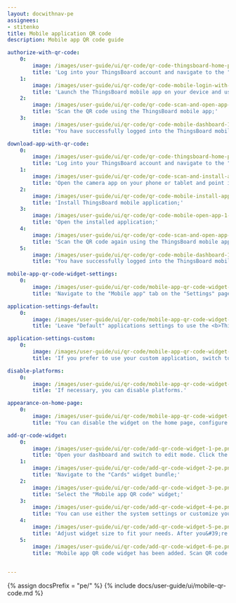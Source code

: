```yaml
---
layout: docwithnav-pe
assignees:
- stitenko
title: Mobile application QR code
description: Mobile app QR code guide

authorize-with-qr-code:
    0:
        image: /images/user-guide/ui/qr-code/qr-code-thingsboard-home-page-1-pe.png
        title: 'Log into your ThingsBoard account and navigate to the "Home" page. You will find the QR code for connecting the mobile app in the bottom right corner;'
    1:
        image: /images/user-guide/ui/qr-code/qr-code-mobile-login-with-qr-1-pe.png
        title: 'Launch the ThingsBoard mobile app on your device and use the QR code scanning feature. Make sure you have the latest version of the app installed;'
    2:
        image: /images/user-guide/ui/qr-code/qr-code-scan-and-open-app-pe.png
        title: 'Scan the QR code using the ThingsBoard mobile app;'
    3:
        image: /images/user-guide/ui/qr-code/qr-code-mobile-dashboard-1-pe.png
        title: 'You have successfully logged into the ThingsBoard mobile app with your account.'

download-app-with-qr-code:
    0:
        image: /images/user-guide/ui/qr-code/qr-code-thingsboard-home-page-1-pe.png
        title: 'Log into your ThingsBoard account and navigate to the "Home" page. You will find the QR code for connecting the mobile app in the bottom right corner;'
    1:
        image: /images/user-guide/ui/qr-code/qr-code-scan-and-install-app-pe.png
        title: 'Open the camera app on your phone or tablet and point it at the QR code. The phone will automatically scan the code and show the link button. Click this button to open the link to download the ThingsBoard mobile app;'
    2:
        image: /images/user-guide/ui/qr-code/qr-code-mobile-install-app-pe.png
        title: 'Install ThingsBoard mobile application;'
    3:
        image: /images/user-guide/ui/qr-code/qr-code-mobile-open-app-1-pe.png
        title: 'Open the installed application;'
    4:
        image: /images/user-guide/ui/qr-code/qr-code-scan-and-open-app-pe.png
        title: 'Scan the QR code again using the ThingsBoard mobile app. You will automatically authorize into the app, without the need to manually enter your credentials;'
    5:
        image: /images/user-guide/ui/qr-code/qr-code-mobile-dashboard-1-pe.png
        title: 'You have successfully logged into the ThingsBoard mobile app with your account.'

mobile-app-qr-code-widget-settings:
    0:
        image: /images/user-guide/ui/qr-code/mobile-app-qr-code-widget-settings-1-pe.png
        title: 'Navigate to the "Mobile app" tab on the "Settings" page and disable "Use system settings" toggle;'

application-settings-default:
    0:
        image: /images/user-guide/ui/qr-code/mobile-app-qr-code-widget-settings-2-pe.png
        title: 'Leave "Default" applications settings to use the <b>ThingsBoard Cloud</b> mobile application.'

application-settings-custom:
    0:
        image: /images/user-guide/ui/qr-code/mobile-app-qr-code-widget-settings-3-pe.png
        title: 'If you prefer to use your custom application, switch to the custom settings and input the necessary application credentials for your Android and iOS apps.'

disable-platforms:
    0:
        image: /images/user-guide/ui/qr-code/mobile-app-qr-code-widget-settings-4-pe.png
        title: 'If necessary, you can disable platforms.'

appearance-on-home-page:
    0:
        image: /images/user-guide/ui/qr-code/mobile-app-qr-code-widget-settings-5-pe.png
        title: 'You can disable the widget on the home page, configure badges (or turn them off altogether), and update the QR code label.'

add-qr-code-widget:
    0:
        image: /images/user-guide/ui/qr-code/add-qr-code-widget-1-pe.png
        title: 'Open your dashboard and switch to edit mode. Click the "+ Add widget" icon at the top of the screen;'
    1:
        image: /images/user-guide/ui/qr-code/add-qr-code-widget-2-pe.png
        title: 'Navigate to the "Cards" widget bundle;'
    2:
        image: /images/user-guide/ui/qr-code/add-qr-code-widget-3-pe.png
        title: 'Select the "Mobile app QR code" widget;'
    3:
        image: /images/user-guide/ui/qr-code/add-qr-code-widget-4-pe.png
        title: 'You can use either the system settings or customize your own. If desired, you can configure badges (or turn them off altogether), and update the QR code label. Click "Add".'
    4:
        image: /images/user-guide/ui/qr-code/add-qr-code-widget-5-pe.png
        title: 'Adjust widget size to fit your needs. After you&#39;re done tweaking, click "Save" to save the dashboard;'
    5:
        image: /images/user-guide/ui/qr-code/add-qr-code-widget-6-pe.png
        title: 'Mobile app QR code widget has been added. Scan QR code with your mobile and check you are redirected to the specified application.'
  

---
```


{% assign docsPrefix = "pe/" %}
{% include docs/user-guide/ui/mobile-qr-code.md %}